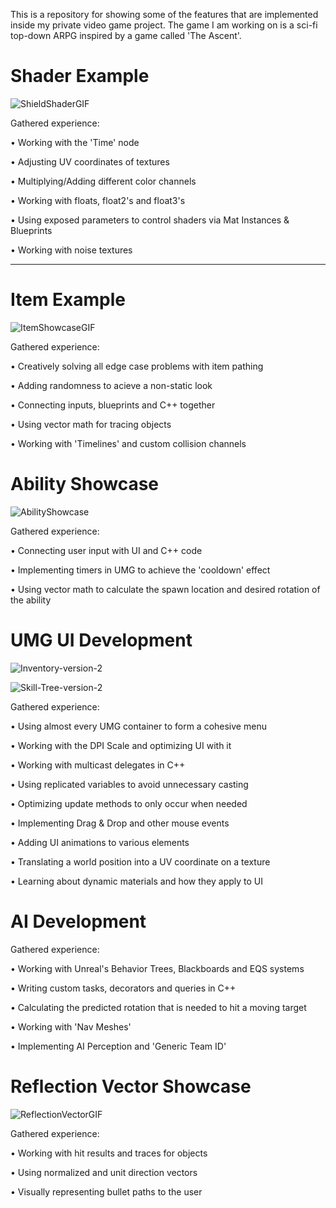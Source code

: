 This is a repository for showing some of the features that are implemented inside my private video game project. The game I am working on is a sci-fi top-down ARPG inspired by a game called 'The Ascent'.

# Shader Example

![ShieldShaderGIF](https://user-images.githubusercontent.com/103185975/209439959-55331ff4-ca1c-4736-9d10-dfb28060964a.gif)

Gathered experience:

  • Working with the 'Time' node
  
  • Adjusting UV coordinates of textures
  
  • Multiplying/Adding different color channels
  
  • Working with floats, float2's and float3's
  
  • Using exposed parameters to control shaders via Mat Instances & Blueprints
  
  • Working with noise textures

---------------------------------------------------------------------------------

# Item Example

![ItemShowcaseGIF](https://user-images.githubusercontent.com/103185975/209440088-53c48ed7-94ea-48a7-9db8-31005d653455.gif)

Gathered experience:

  • Creatively solving all edge case problems with item pathing
  
  • Adding randomness to acieve a non-static look
  
  • Connecting inputs, blueprints and C++ together
  
  • Using vector math for tracing objects
  
  • Working with 'Timelines' and custom collision channels

# Ability Showcase

![AbilityShowcase](https://user-images.githubusercontent.com/103185975/209441285-a86ac28f-f478-48dc-8140-a2c5efcbc168.gif)

Gathered experience:

  • Connecting user input with UI and C++ code
  
  • Implementing timers in UMG to achieve the 'cooldown' effect
  
  • Using vector math to calculate the spawn location and desired rotation of the ability
 
# UMG UI Development

![Inventory-version-2](https://user-images.githubusercontent.com/103185975/209441706-0dffdaa0-fadd-4d2b-a3a2-3ea4fb708d10.png)

![Skill-Tree-version-2](https://user-images.githubusercontent.com/103185975/209441716-7048c2b7-812b-48cb-89de-5c5c884d6ef0.png)

Gathered experience:

  • Using almost every UMG container to form a cohesive menu
  
  • Working with the DPI Scale and optimizing UI with it
  
  • Working with multicast delegates in C++
  
  • Using replicated variables to avoid unnecessary casting
  
  • Optimizing update methods to only occur when needed
  
  • Implementing Drag & Drop and other mouse events
  
  • Adding UI animations to various elements
  
  • Translating a world position into a UV coordinate on a texture
  
  • Learning about dynamic materials and how they apply to UI

# AI Development

Gathered experience:

  • Working with Unreal's Behavior Trees, Blackboards and EQS systems
  
  • Writing custom tasks, decorators and queries in C++
  
  • Calculating the predicted rotation that is needed to hit a moving target
  
  • Working with 'Nav Meshes'
  
  • Implementing AI Perception and 'Generic Team ID'

# Reflection Vector Showcase

![ReflectionVectorGIF](https://user-images.githubusercontent.com/103185975/209442852-fc07a14f-0f07-430a-8927-7af28184215e.gif)

Gathered experience:

  • Working with hit results and traces for objects
  
  • Using normalized and unit direction vectors
  
  • Visually representing bullet paths to the user
